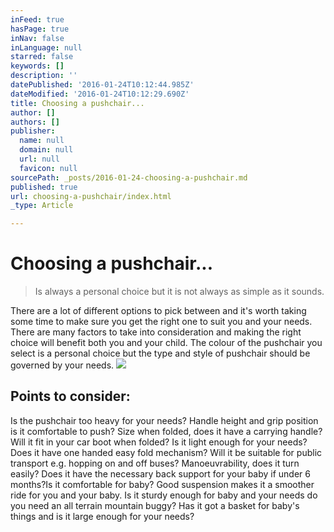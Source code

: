 ```yaml
---
inFeed: true
hasPage: true
inNav: false
inLanguage: null
starred: false
keywords: []
description: ''
datePublished: '2016-01-24T10:12:44.985Z'
dateModified: '2016-01-24T10:12:29.690Z'
title: Choosing a pushchair...
author: []
authors: []
publisher:
  name: null
  domain: null
  url: null
  favicon: null
sourcePath: _posts/2016-01-24-choosing-a-pushchair.md
published: true
url: choosing-a-pushchair/index.html
_type: Article

---
```

# Choosing a pushchair...

> Is always a personal choice but it is not always as simple as it sounds. 

There are a lot of different options to pick between and it's worth taking some time to make sure you get the right one to suit you and your needs. There are many factors to take into consideration and making the right choice will benefit both you and your child. The colour of the pushchair you select is a personal choice but the type and style of pushchair should be governed by your needs.
![](https://the-grid-user-content.s3-us-west-2.amazonaws.com/3ca214b1-b4f4-4f6f-bcba-44659f61191e.jpg)

## Points to consider:

Is the pushchair too heavy for your needs? Handle height and grip position is it comfortable to push? Size when folded, does it have a carrying handle? Will it fit in your car boot when folded? Is it light enough for your needs? Does it have one handed easy fold mechanism? Will it be suitable for public transport e.g. hopping on and off buses? Manoeuvrability, does it turn easily? Does it have the necessary back support for your baby if under 6 months?Is it comfortable for baby? Good suspension makes it a smoother ride for you and your baby. Is it sturdy enough for baby and your needs do you need an all terrain mountain buggy? Has it got a basket for baby's things and is it large enough for your needs?